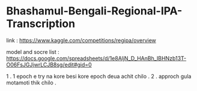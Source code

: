 # Bhashamul-Bengali-Regional-IPA-Transcription
link : https://www.kaggle.com/competitions/regipa/overview

model and socre list : https://docs.google.com/spreadsheets/d/1e8AljN_D_HAnBh_IBHNzb13T-O06FsJGJjwrLCJB8sg/edit#gid=0

1 . 1 epoch e try na kore besi kore epoch deua achit chilo . 
2 . approch gula motamoti thik chilo . 


